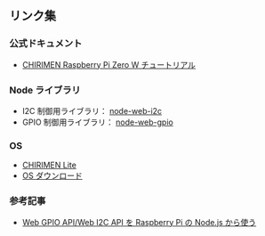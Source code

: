 ## リンク集

### 公式ドキュメント

- [CHIRIMEN Raspberry Pi Zero W チュートリアル](https://tutorial.chirimen.org/pizero/)

### Node ライブラリ

- I2C 制御用ライブラリ： [node-web-i2c](https://www.npmjs.com/package/node-web-i2c)
- GPIO 制御用ライブラリ： [node-web-gpio](https://www.npmjs.com/package/node-web-gpio)

### OS

- [CHIRIMEN Lite](https://github.com/chirimen-oh/chirimen-lite)
- [OS ダウンロード](https://github.com/chirimen-oh/chirimen-lite/releases)

### 参考記事

- [Web GPIO API/Web I2C API を Raspberry Pi の Node.js から使う](https://zenn.dev/kou029w/articles/node-web-gpio)
